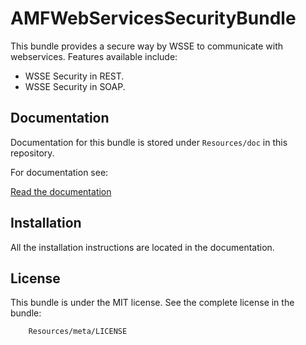 AMFWebServicesSecurityBundle
================

This bundle provides a secure way by WSSE to communicate with webservices. Features available include:

- WSSE Security in REST.
- WSSE Security in SOAP.

Documentation
-------------

Documentation for this bundle is stored under `Resources/doc` in this repository.

For documentation see:

[Read the documentation](https://github.com/fattouchsquall/AMFWebServicesSecurityBundle/blob/master/Resources/doc/index.md)

Installation
------------

All the installation instructions are located in the documentation.

License
-------

This bundle is under the MIT license. See the complete license in the bundle:

```
    Resources/meta/LICENSE
```
